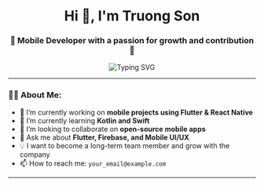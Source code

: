 <h1 align="center">Hi 👋, I'm Truong Son</h1>
<h3 align="center">🚀 Mobile Developer with a passion for growth and contribution 💚</h3>

<p align="center">
  <img src="https://readme-typing-svg.herokuapp.com?font=Fira+Code&size=22&pause=1000&color=00FFAA&center=true&vCenter=true&width=435&lines=Welcome+to+my+GitHub!;I+love+Mobile+Development;I+aim+to+contribute+and+grow+with+the+team" alt="Typing SVG" />
</p>

---

### 👨‍💻 About Me:
- 🔭 I’m currently working on **mobile projects using Flutter & React Native**
- 🌱 I’m currently learning **Kotlin and Swift**
- 🤝 I’m looking to collaborate on **open-source mobile apps**
- 💬 Ask me about **Flutter, Firebase, and Mobile UI/UX**
- 💡 I want to become a long-term team member and grow with the company
- 📫 How to reach me: `your_email@example.com`

---

